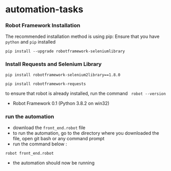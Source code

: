 # automation-tasks

###  Robot Framework Installation 

The recommended installation method is using pip: Ensure that you have `python` and `pip` installed

```pip install --upgrade robotframework-seleniumlibrary```


### Install Requests and Selenium Library 

```pip install robotframework-selenium2library==1.8.0```

```pip install robotframework-requests```

to ensure that robot is already installed, run the command 
``` robot --version```
- Robot Framework <version>0.1 (Python 3.8.2 on win32)


### run the automation

- download the `front_end.robot` file
- to run the automation, go to the directory where you downloaded the file, open git bash or any command prompt 
- run the command below : 

`robot front_end.robot`

- the automation should now be running 
